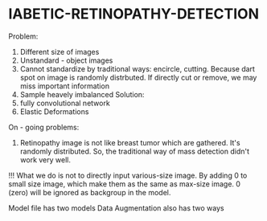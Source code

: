 # IABETIC-RETINOPATHY-DETECTION
Problem:
1. Different size of images
2. Unstandard - object images
3. Cannot standardize by traditional ways: encircle, cutting. Because dart spot on image is randomly distrbuted. If directly cut or remove, we may miss important information
4. Sample heavely imbalanced
Solution:
1. fully convolutional network
2. Elastic Deformations

On - going problems:
1. Retinopathy image is not like breast tumor which are gathered. It's randomly distributed. So, the traditional way of mass detection didn't work very well. 


!!!
What we do is not to directly input various-size image. By adding 0 to small size image, which make them as the same as max-size image. 0 (zero) will be ignored as backgroup in the model.

Model file has two models
Data Augmentation also has two ways 
